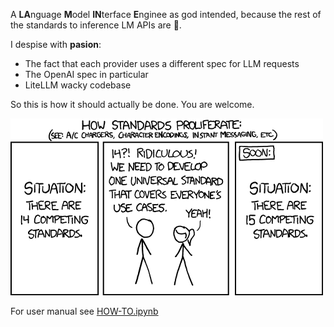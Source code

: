 A **LA**nguage **M**odel **IN**terface **E**nginee as god intended, because the rest of the standards to inference LM APIs are :shit:.

I despise with **pasion**:
- The fact that each provider uses a different spec for LLM requests
- The OpenAI spec in particular
- LiteLLM wacky codebase

So this is how it should actually be done. You are welcome.

![Standards](assets/standards.png)

For user manual see [HOW-TO.ipynb](HOW-TO.ipynb)
